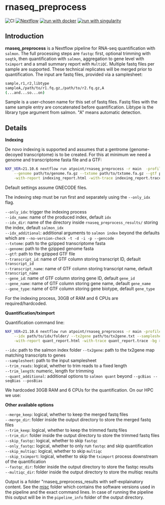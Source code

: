 # rnaseq_preprocess

![CI](https://github.com/ATpoint/rnaseq_preprocess/actions/workflows/CI.yml/badge.svg)
[![Nextflow](https://img.shields.io/badge/nextflow%20DSL2-%E2%89%A521.10.6-23aa62.svg?labelColor=000000)](https://www.nextflow.io/)
[![run with docker](https://img.shields.io/badge/run%20with-docker-0db7ed?labelColor=000000&logo=docker)](https://www.docker.com/)
[![run with singularity](https://img.shields.io/badge/run%20with-singularity-1d355c.svg?labelColor=000000&logo=data%3Aimage%2Fjpeg%3Bbase64%2C%2F9j%2F4AAQSkZJRgABAQAAkACQAAD%2F2wBDABwcHBwcHDAcHDBEMDAwRFxEREREXHRcXFxcXHSMdHR0dHR0jIyMjIyMjIyoqKioqKjExMTExNzc3Nzc3Nzc3Nz%2F2wBDASIkJDg0OGA0NGDmnICc5ubm5ubm5ubm5ubm5ubm5ubm5ubm5ubm5ubm5ubm5ubm5ubm5ubm5ubm5ubm5ubm5ub%2FwAARCACAAHgDASIAAhEBAxEB%2F8QAGgAAAgMBAQAAAAAAAAAAAAAABAUAAgMBBv%2FEADMQAAIBAwIDBgYBAwUAAAAAAAECAAMEESExEpHRBRVBUVJxEyIyYYGxQhQzwUNTgpLh%2F8QAGAEAAwEBAAAAAAAAAAAAAAAAAAIDAQT%2FxAAfEQEBAQACAgMBAQAAAAAAAAAAAQIDESExEkFRIjL%2F2gAMAwEAAhEDEQA%2FADe5rX1PzHSTua19T8x0jYbTsAUdzWvqfmOknc1r6n5jpG8yq1kpDLn8eMAW9zWvqfmOko3ZNmmrOw9yOk0qXdR9F%2BUfbeCHU5OspOP9SvJ%2BIbHs4f6jn2x0lk7OsnVmDVMLvt0lYZb%2FANqr7CG8yS0Z3bQw7OsD%2FNx746TVeybNvpdz%2BR0kk%2B4nLOSn7W7mtfU%2FMdJO5rX1PzHSbJcOujfMIalRagyplM6lb2WdzWvqfmOknc1r6n5jpG8kZpR3Na%2Bp%2BY6SRvJAODadnBtMq9UUU4vHwEILelLi4FEYGrGKWZnPExyTOMxYlmOSZtRoNWbTQDcy8kzHPbdVkqM54UGTDqdid6h%2FA6w6nTSmvCgxLxLu%2FSk459h1taA%2Fjn31mop01BCqADvLznEvmIndp%2BoyNCkf449pg9r4ofwYZkHYzsS4lHRQyspwwwZFYqeJTgxo6K4wwzF1Wk1I66jwMjrHXllg2jWFQYOjTeJwSpBG4jOlUFRc%2BPjKY334rZWskkko1wbRPc1fi1DjYaCMq7%2FDolhvsPzEsrxz7S5L9NKdM1XCL4x0iLTUIuwgtlT4U%2BId2%2FUNi7vd6bjPU7Ud0poXc4UakmILjtaq5K244F8zqeXhO9r1yai242UcR9ztEsMw9rZ69aocu7H8n%2FGJjgeIEk0p06lVxTpqWY%2BAjMZj5dV09tP1N0ubin9FRh%2Bc%2FvM2fs%2B8QZamSPsQYHAHFn2jd1KyUWw%2FEcZIwceJ0noGUOpVtjEHY9HiqPXP8Rwj3OpnoZPTYUuhRipl6L8DjyOhhNymU4xuP1AJzWfGsOZJlRbjpgyS8vZgt63yIvmcxbvp5w69yXT2MFpqTUUHzE6M%2BnPvzo7VQqhR4CWkkkHQ8l2ln%2BtqZ%2B2PbEBjzti3IIul20Vv8RJKy%2BC1yF2d0bSr8Th4gRgjx%2FEEkgHsaF7bXGlNhnyOh5TC9sEuV40wKg2Pn9jPKw%2B37QuaGnFxr5N13i%2FH8b29BYUDb2qIww27e5hkGtbqndoXp5GDgg%2BBhMStcYcSlT4xRtpHEU1Bh2H3MlyRlF2p0ZfIySlr9Te0kbHoRtVdkxjxEzFZiQDiXrj5QfKCx2mckqp4lB85aAUcIylKgBDaYPjEdz2QQS1qdPS3%2BDL9sViPh0VODniOPttNLPtRKgFO5PC%2B3F4HoY079sIKlKpRbhqqUP36zOe3dadVOFwGU%2BeonjrhaaV6iUjlAcCNL2yxjJJJGAuzuGt7hXB0JCsPsek9hPCHY4nuV%2Bke0TTYtF7XNQMQMYz5Q52CqWPgIonNy6666V4537H29V6hIbGkk5aD5S3mZI%2BP8%2BS79%2BBDrxIRF8ZDaB1k4WyNjHK1oNkcB8IRFqsVIYeEPVhUXIgHkr6r8a6dxsDwj2H%2FALmCR1V7GqDWjUDfZtDzHSBP2fepvTJ9iDKSwoMEgcIJA8gTicmzW9wv1UnH%2FEyvwq3%2B2%2F8A1MYM5IStpdP9NJvyMfuH0eyKznNdgg8hqekzsA7G3NzcKP4qQzH22H5nr5jRoUrdPh0hgfv3l6jimvEZPWvs0ga6fAFMeOpgMszF2LNuZtb0%2BN8nZZyW%2FLTon8wdSTgphZJpJOmTrw564NpV1Drgyw2nZoLmUqcGdRyhyIZUphxrv5wJlKHDQA5KiuNOUvFoJGomy12H1awAySYCuh3yJf4qFS2dBvANJIMbqmNsmYPdO2i%2FL%2B4l5Mw8xaMqVVpjXfyi2pUao2W5ShJJydZZEZzwqJDW7rwrnMy4ql2CruY1poKahRK0qS0h5k7may3HjrzUt67SSSSUI4Np2J%2B%2Bbb0vyHWd75tvS%2FIdYA3lWUMMMMxV3zbel%2BQ6yd823pfkOsAMegRqmswKlfqGJl3zbel%2BQ6znfNqf4PyHWAazVf7VT2gR7VsjvTbkOsnetngrwPg77dZlnhsWnVVm%2BkZmY7TsRtTbkOs075tRsj8h1kZw%2FtVvJ%2BCUtWOtQ4%2BwhqoqDCjAirvm29L8h1k75tvS%2FIdZXOJPSd1abyRR3zbel%2BQ6yd823pfkOsYpvJE%2FfNt6X5DrJAP%2F2Q%3D%3D)](https://sylabs.io/docs/)  

## Introduction

**rnaseq_preprocess** is a Nextflow pipeline for RNA-seq quantification with `salmon`. The full processing steps are `fastqc` first, optional trimming with `seqtk`, then quantification with `salmon`, aggregation to gene level with `tximport` and a small summary report with `MultiQC`. Multiple fastq files per sample are supported. These technical replicates will be merged prior to quantification. The input are fastq files,
provided via a samplesheet:

```bash
sample,r1,r2,libtype
sampleA,/path/to/r1.fq.gz,/path/to/r2.fq.gz,A
(...and...so...on)
```

Sample is a user-chosen name for this set of fastq files. Fastq files with the same sample entry are concatenated before quantification.
Libtype is the library type argument from salmon. "A" means automatic detection.

## Details

**Indexing**

De novo indexing is supported and assumes that a gentrome (genome-decoyed transcriptome) is to be created. For this at minimum we need a genome and transcriptome fasta file and a GTF:

```bash
NXF_VER=21.10.6 nextflow run atpoint/rnaseq_preprocess -r main  -profile singularity,slurm --only_idx \
    --genome path/to/genome.fa.gz --txtome path/to/txtome.fa.gz --gtf path/to/foo.gtf.gz \
    -with-report indexing_report.html -with-trace indexing_report.trace -bg > indexing_report.log
```    

Default settings assume GNECODE files.

The indexing step must be run first and separately using the `--only_idx` flag. 

`--only_idx`: trigger the indexing process  
`--idx_name`: name of the produced index, default `idx`  
`--idx_dir`: name of the directory inside `rnaseq_preprocess_results/` storing the index, default `salmon_idx`  
`--idx_additional`: additional arguments to `salmon index` beyond the defaults which are `--no-version-check -t -d -i -p --gencode`  
`--txtome`: path to the gzipped transcriptome fasta  
`--genome`: path to the gzipped genome fasta  
`--gtf`: path to the gzipped GTF file  
`--transcript_id`: name of GTF column storing transcript ID, default `transcript_id`  
`--transcript_name`: name of GTF column storing transcript name, default `transcript_name`  
`--gene_id`: name of GTF column storing gene ID, default `gene_id`  
`--gene_name`: name of GTF column storing gene name, default `gene_name`  
`--gene_type`: name of GTF column storing gene biotype, default `gene_type`  

For the indexing process, 30GB of RAM and 6 CPUs are required/hardcoded.

**Quantification/tximport**

Quantification command line:

```bash
NXF_VER=21.10.6 nextflow run atpoint/rnaseq_preprocess -r main -profile singularity,slurm \
    --idx path/to/idx/folder/ --tx2gene path/to/tx2gene.txt --samplesheet path/to/samplesheet.csv \
    -with-report quant_report.html -with-trace quant_report.trace -bg > quant_report.log
```

`--idx`: path to the salmon index folder 
`--tx2gene`: path to the tx2gene map matching transcripts to genes  
`--samplesheet`: path to the input samplesheet  
`--trim_reads`: logical, whether to trim reads to a fixed length  
`--trim_length`: numeric, length for trimming  
`--quant_additional`: additional options to `salmon quant` beyond `--gcBias --seqBias --posBias`  

We hardcoded 30GB RAM and 6 CPUs for the quantification. On our HPC we use:

**Other available options**

`--merge_keep`: logical, whether to keep the merged fastq files  
`--merge_dir`: folder inside the output directory to store the merged fastq files  
`--trim_keep`: logical, whether to keep the trimmed fastq files  
`--trim_dir`: folder inside the output directory to store the trimmed fastq files  
`--skip_fastqc`: logical, whether to skip `fastqc`  
`--only_fastqc`: logical, whether to only run `fastqc` and skip quantification  
`--skip_multiqc`: logical, whether to skip `multiqc`  
`--skip_tximport`: logical, whether to skip the `tximport` process downstream of the quantification  
`--fastqc_dir`: folder inside the output directory to store the fastqc results  
`--multiqc_dir`: folder inside the output directory to store the multiqc results 

Output is a folder "rnaseq_preprocess_results with self-explainatory content. See the [misc](misc/) folder which contains the software versions used in the pipeline and the exact command lines. In case of running the pipeline this output will be in the `pipeline_info` folder of the output directory.